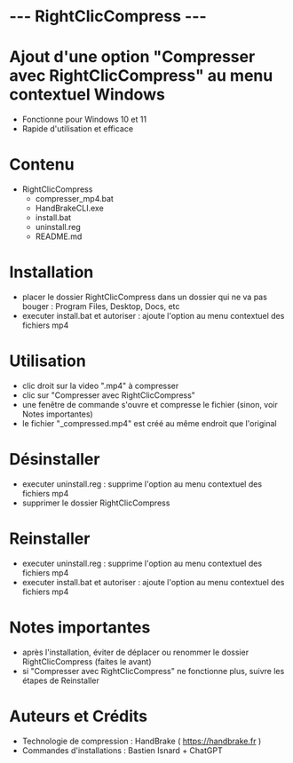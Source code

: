 # --- RightClicCompress ---

# Ajout d'une option "Compresser avec RightClicCompress" au menu contextuel Windows

- Fonctionne pour Windows 10 et 11
- Rapide d'utilisation et efficace

# Contenu

- RightClicCompress
  - compresser_mp4.bat
  - HandBrakeCLI.exe
  - install.bat
  - uninstall.reg
  - README.md

# Installation

- placer le dossier RightClicCompress dans un dossier qui ne va pas bouger : Program Files, Desktop, Docs, etc
- executer install.bat et autoriser : ajoute l'option au menu contextuel des fichiers mp4

# Utilisation

- clic droit sur la video "<nomcible>.mp4" à compresser
- clic sur "Compresser avec RightClicCompress"
- une fenêtre de commande s'ouvre et compresse le fichier (sinon, voir Notes importantes)
- le fichier "<nomcible>_compressed.mp4" est créé au même endroit que l'original

# Désinstaller

- executer uninstall.reg : supprime l'option au menu contextuel des fichiers mp4
- supprimer le dossier RightClicCompress

# Reinstaller

- executer uninstall.reg : supprime l'option au menu contextuel des fichiers mp4
- executer install.bat et autoriser : ajoute l'option au menu contextuel des fichiers mp4

# Notes importantes

- après l'installation, éviter de déplacer ou renommer le dossier RightClicCompress (faites le avant)
- si "Compresser avec RightClicCompress" ne fonctionne plus, suivre les étapes de Reinstaller

# Auteurs et Crédits

- Technologie de compression : HandBrake ( https://handbrake.fr )
- Commandes d'installations : Bastien Isnard + ChatGPT
